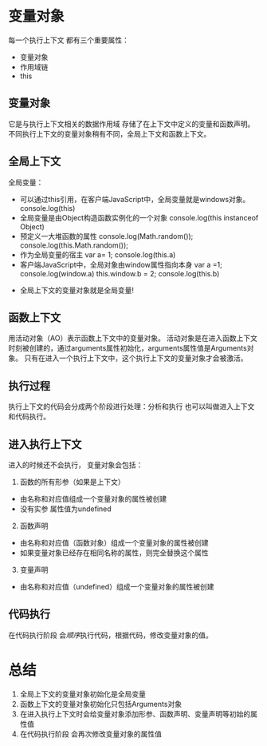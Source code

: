 # 变量对象
每一个执行上下文 都有三个重要属性：
- 变量对象
- 作用域链
- this
## 变量对象
它是与执行上下文相关的数据作用域 存储了在上下文中定义的变量和函数声明。
不同执行上下文的变量对象稍有不同，全局上下文和函数上下文。
## 全局上下文
全局变量：
- 可以通过this引用，在客户端JavaScript中，全局变量就是windows对象。
console.log(this)
- 全局变量是由Object构造函数实例化的一个对象
console.log(this instanceof Object)
- 预定义一大堆函数的属性
console.log(Math.random());
console.log(this.Math.random());
- 作为全局变量的宿主
var a= 1;
console.log(this.a)
- 客户端JavaScript中，全局对象由window属性指向本身
var a =1;
console.log(window.a)
this.window.b = 2;
console.log(this.b)
* 全局上下文的变量对象就是全局变量!

## 函数上下文
用活动对象（AO）表示函数上下文中的变量对象。
活动对象是在进入函数上下文时刻被创建的，通过arguments属性初始化，arguments属性值是Arguments对象。
只有在进入一个执行上下文中，这个执行上下文的变量对象才会被激活。

## 执行过程
执行上下文的代码会分成两个阶段进行处理：分析和执行
也可以叫做进入上下文和代码执行。

## 进入执行上下文
进入的时候还不会执行，
变量对象会包括：
1. 函数的所有形参（如果是上下文）
 - 由名称和对应值组成一个变量对象的属性被创建
 - 没有实参 属性值为undefined
2. 函数声明
 - 由名称和对应值（函数对象）组成一个变量对象的属性被创建
 - 如果变量对象已经存在相同名称的属性，则完全替换这个属性
3. 变量声明
 - 由名称和对应值（undefined）组成一个变量对象的属性被创建

## 代码执行
在代码执行阶段 会*顺序*执行代码，根据代码，修改变量对象的值。

# 总结
1. 全局上下文的变量对象初始化是全局变量
2. 函数上下文的变量对象初始化只包括Arguments对象
3. 在进入执行上下文时会给变量对象添加形参、函数声明、变量声明等初始的属性值
4. 在代码执行阶段 会再次修改变量对象的属性值
